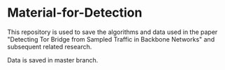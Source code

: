 # Material-for-Detection

This repository is used to save the algorithms and data used in the paper "Detecting Tor Bridge from Sampled Traffic in Backbone Networks" and subsequent related research.

Data is saved in master branch.
